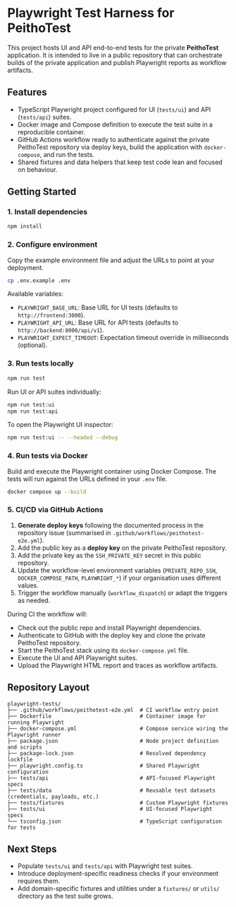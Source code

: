 # Playwright Test Harness for PeithoTest

This project hosts UI and API end-to-end tests for the private **PeithoTest** application. It is
intended to live in a public repository that can orchestrate builds of the private application and
publish Playwright reports as workflow artifacts.

## Features

- TypeScript Playwright project configured for UI (`tests/ui`) and API (`tests/api`) suites.
- Docker image and Compose definition to execute the test suite in a reproducible container.
- GitHub Actions workflow ready to authenticate against the private PeithoTest repository via
  deploy keys, build the application with `docker-compose`, and run the tests.
- Shared fixtures and data helpers that keep test code lean and focused on behaviour.

## Getting Started

### 1. Install dependencies

```bash
npm install
```

### 2. Configure environment

Copy the example environment file and adjust the URLs to point at your deployment.

```bash
cp .env.example .env
```

Available variables:

- `PLAYWRIGHT_BASE_URL`: Base URL for UI tests (defaults to `http://frontend:3000`).
- `PLAYWRIGHT_API_URL`: Base URL for API tests (defaults to `http://backend:8000/api/v1`).
- `PLAYWRIGHT_EXPECT_TIMEOUT`: Expectation timeout override in milliseconds (optional).

### 3. Run tests locally

```bash
npm run test
```

Run UI or API suites individually:

```bash
npm run test:ui
npm run test:api
```

To open the Playwright UI inspector:

```bash
npm run test:ui -- --headed --debug
```

### 4. Run tests via Docker

Build and execute the Playwright container using Docker Compose. The tests will run against the
URLs defined in your `.env` file.

```bash
docker compose up --build
```

### 5. CI/CD via GitHub Actions

1. **Generate deploy keys** following the documented process in the repository issue (summarised in
   `.github/workflows/peithotest-e2e.yml`).
2. Add the public key as a **deploy key** on the private PeithoTest repository.
3. Add the private key as the `SSH_PRIVATE_KEY` secret in this public repository.
4. Update the workflow-level environment variables (`PRIVATE_REPO_SSH`,
   `DOCKER_COMPOSE_PATH`, `PLAYWRIGHT_*`) if your organisation uses different values.
5. Trigger the workflow manually (`workflow_dispatch`) or adapt the triggers as needed.

During CI the workflow will:

- Check out the public repo and install Playwright dependencies.
- Authenticate to GitHub with the deploy key and clone the private PeithoTest repository.
- Start the PeithoTest stack using its `docker-compose.yml` file.
- Execute the UI and API Playwright suites.
- Upload the Playwright HTML report and traces as workflow artifacts.

## Repository Layout

```
playwright-tests/
├── .github/workflows/peithotest-e2e.yml  # CI workflow entry point
├── Dockerfile                            # Container image for running Playwright
├── docker-compose.yml                    # Compose service wiring the Playwright runner
├── package.json                          # Node project definition and scripts
├── package-lock.json                     # Resolved dependency lockfile
├── playwright.config.ts                  # Shared Playwright configuration
├── tests/api                             # API-focused Playwright specs
├── tests/data                            # Reusable test datasets (credentials, payloads, etc.)
├── tests/fixtures                        # Custom Playwright fixtures
├── tests/ui                              # UI-focused Playwright specs
└── tsconfig.json                         # TypeScript configuration for tests
```

## Next Steps

- Populate `tests/ui` and `tests/api` with Playwright test suites.
- Introduce deployment-specific readiness checks if your environment requires them.
- Add domain-specific fixtures and utilities under a `fixtures/` or `utils/` directory as the test
  suite grows.

